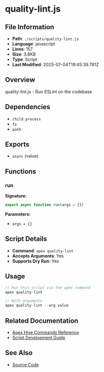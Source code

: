 # quality-lint.js

## File Information

- **Path**: `./scripts/quality-lint.js`
- **Language**: javascript
- **Lines**: 157
- **Size**: 3.8KB
- **Type**: Script
- **Last Modified**: 2025-07-04T19:45:39.781Z

## Overview

quality-lint.js - Run ESLint on the codebase

## Dependencies

- `child_process`
- `fs`
- `path`

## Exports

- `async` (value)

## Functions

### run

**Signature:**
```javascript
export async function run(args = {})
```

**Parameters:**
- `args = {}`

## Script Details

- **Command**: `apex quality-lint`
- **Accepts Arguments**: Yes
- **Supports Dry Run**: Yes

## Usage

```javascript
// Run this script via the apex command
apex quality-lint

// With arguments
apex quality-lint --arg value
```

## Related Documentation

- [Apex Hive Commands Reference](../../architecture/reference/commands/)
- [Script Development Guide](../../development/scripts/)

## See Also

- [Source Code](./scripts/quality-lint.js)
